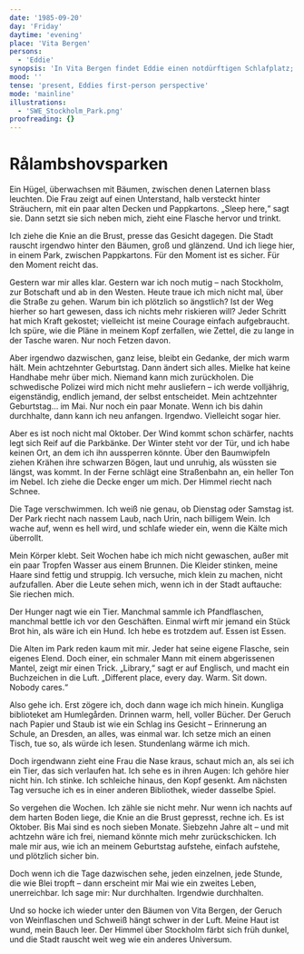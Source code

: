 ```yaml
---
date: '1985-09-20'
day: 'Friday'
daytime: 'evening'
place: 'Vita Bergen'
persons:
  - 'Eddie'
synopsis: 'In Vita Bergen findet Eddie einen notdürftigen Schlafplatz; zwischen Kälte, Hunger und Scham wärmt sie sich in Bibliotheken, zählt die Monate bis zu ihrem 18. Geburtstag – und hält einfach durch.'
mood: ''
tense: 'present, Eddies first-person perspective'
mode: 'mainline'
illustrations:
  - 'SWE_Stockholm_Park.png'
proofreading: {}
---
```


# Rålambshovsparken

Ein Hügel, überwachsen mit Bäumen, zwischen denen Laternen blass leuchten. Die
Frau zeigt auf einen Unterstand, halb versteckt hinter Sträuchern, mit ein paar
alten Decken und Pappkartons. „Sleep here,“ sagt sie. Dann setzt sie sich neben
mich, zieht eine Flasche hervor und trinkt.

Ich ziehe die Knie an die Brust, presse das Gesicht dagegen. Die Stadt rauscht
irgendwo hinter den Bäumen, groß und glänzend. Und ich liege hier, in einem
Park, zwischen Pappkartons. Für den Moment ist es sicher. Für den Moment reicht
das.

Gestern war mir alles klar. Gestern war ich noch mutig – nach Stockholm, zur
Botschaft und ab in den Westen. Heute traue ich mich nicht mal, über die Straße
zu gehen. Warum bin ich plötzlich so ängstlich? Ist der Weg hierher so hart
gewesen, dass ich nichts mehr riskieren will? Jeder Schritt hat mich Kraft
gekostet; vielleicht ist meine Courage einfach aufgebraucht. Ich spüre, wie die
Pläne in meinem Kopf zerfallen, wie Zettel, die zu lange in der Tasche waren.
Nur noch Fetzen davon.

Aber irgendwo dazwischen, ganz leise, bleibt ein Gedanke, der mich warm hält.
Mein achtzehnter Geburtstag. Dann ändert sich alles. Mielke hat keine Handhabe
mehr über mich. Niemand kann mich zurückholen. Die schwedische Polizei wird mich
nicht mehr ausliefern – ich werde volljährig, eigenständig, endlich jemand, der
selbst entscheidet. Mein achtzehnter Geburtstag… im Mai. Nur noch ein paar
Monate. Wenn ich bis dahin durchhalte, dann kann ich neu anfangen. Irgendwo.
Vielleicht sogar hier.

Aber es ist noch nicht mal Oktober. Der Wind kommt schon schärfer, nachts legt
sich Reif auf die Parkbänke. Der Winter steht vor der Tür, und ich habe keinen
Ort, an dem ich ihn aussperren könnte. Über den Baumwipfeln ziehen Krähen ihre
schwarzen Bögen, laut und unruhig, als wüssten sie längst, was kommt. In der
Ferne schlägt eine Straßenbahn an, ein heller Ton im Nebel. Ich ziehe die Decke
enger um mich. Der Himmel riecht nach Schnee.

Die Tage verschwimmen. Ich weiß nie genau, ob Dienstag oder Samstag ist. Der
Park riecht nach nassem Laub, nach Urin, nach billigem Wein. Ich wache auf, wenn
es hell wird, und schlafe wieder ein, wenn die Kälte mich überrollt.

Mein Körper klebt. Seit Wochen habe ich mich nicht gewaschen, außer mit ein paar
Tropfen Wasser aus einem Brunnen. Die Kleider stinken, meine Haare sind fettig
und struppig. Ich versuche, mich klein zu machen, nicht aufzufallen. Aber die
Leute sehen mich, wenn ich in der Stadt auftauche: Sie riechen mich.

Der Hunger nagt wie ein Tier. Manchmal sammle ich Pfandflaschen, manchmal bettle
ich vor den Geschäften. Einmal wirft mir jemand ein Stück Brot hin, als wäre ich
ein Hund. Ich hebe es trotzdem auf. Essen ist Essen.

Die Alten im Park reden kaum mit mir. Jeder hat seine eigene Flasche, sein
eigenes Elend. Doch einer, ein schmaler Mann mit einem abgerissenen Mantel,
zeigt mir einen Trick. „Library,“ sagt er auf Englisch, und macht ein
Buchzeichen in die Luft. „Different place, every day. Warm. Sit down. Nobody
cares.“

Also gehe ich. Erst zögere ich, doch dann wage ich mich hinein. Kungliga
biblioteket am Humlegården. Drinnen warm, hell, voller Bücher. Der Geruch nach
Papier und Staub ist wie ein Schlag ins Gesicht – Erinnerung an Schule, an
Dresden, an alles, was einmal war. Ich setze mich an einen Tisch, tue so, als
würde ich lesen. Stundenlang wärme ich mich.

Doch irgendwann zieht eine Frau die Nase kraus, schaut mich an, als sei ich ein
Tier, das sich verlaufen hat. Ich sehe es in ihren Augen: Ich gehöre hier nicht
hin. Ich stinke. Ich schleiche hinaus, den Kopf gesenkt. Am nächsten Tag
versuche ich es in einer anderen Bibliothek, wieder dasselbe Spiel.

So vergehen die Wochen. Ich zähle sie nicht mehr. Nur wenn ich nachts auf dem
harten Boden liege, die Knie an die Brust gepresst, rechne ich. Es ist Oktober.
Bis Mai sind es noch sieben Monate. Siebzehn Jahre alt – und mit achtzehn wäre
ich frei, niemand könnte mich mehr zurückschicken. Ich male mir aus, wie ich an
meinem Geburtstag aufstehe, einfach aufstehe, und plötzlich sicher bin.

Doch wenn ich die Tage dazwischen sehe, jeden einzelnen, jede Stunde, die wie
Blei tropft – dann erscheint mir Mai wie ein zweites Leben, unerreichbar. Ich
sage mir: Nur durchhalten. Irgendwie durchhalten.

Und so hocke ich wieder unter den Bäumen von Vita Bergen, der Geruch von
Weinflaschen und Schweiß hängt schwer in der Luft. Meine Haut ist wund, mein
Bauch leer. Der Himmel über Stockholm färbt sich früh dunkel, und die Stadt
rauscht weit weg wie ein anderes Universum.
